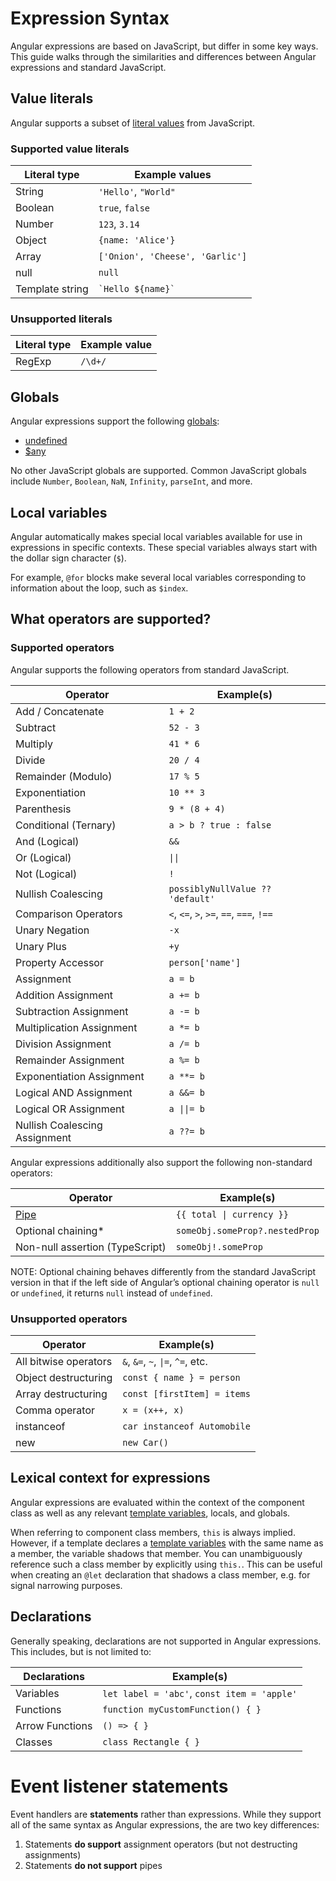 # Expression Syntax

Angular expressions are based on JavaScript, but differ in some key ways. This guide walks through the similarities and differences between Angular expressions and standard JavaScript.

## Value literals

Angular supports a subset of [literal values](https://developer.mozilla.org/en-US/docs/Glossary/Literal) from JavaScript.

### Supported value literals

| Literal type           | Example values                  |
| ---------------------- | ------------------------------- |
| String                 | `'Hello'`, `"World"`            |
| Boolean                | `true`, `false`                 |
| Number                 | `123`, `3.14`                   |
| Object                 | `{name: 'Alice'}`               |
| Array                  | `['Onion', 'Cheese', 'Garlic']` |
| null                   | `null`                          |
| Template string        | `` `Hello ${name}` ``           |

### Unsupported literals

| Literal type           | Example value            |
| ---------------------- | ------------------------ |
| RegExp                 | `/\d+/`                  |

## Globals

Angular expressions support the following [globals](https://developer.mozilla.org/en-US/docs/Glossary/Global_object):

- [undefined](https://developer.mozilla.org/en-US/docs/Web/JavaScript/Reference/Global_Objects/undefined)
- [$any](https://www.typescriptlang.org/docs/handbook/2/everyday-types.html#any)

No other JavaScript globals are supported. Common JavaScript globals include `Number`, `Boolean`, `NaN`, `Infinity`, `parseInt`, and more.

## Local variables

Angular automatically makes special local variables available for use in expressions in specific contexts. These special variables always start with the dollar sign character (`$`).

For example, `@for` blocks make several local variables corresponding to information about the loop, such as `$index`.

## What operators are supported?

### Supported operators

Angular supports the following operators from standard JavaScript.

| Operator                        | Example(s)                               |
| ------------------------------- | ---------------------------------------- |
| Add / Concatenate               | `1 + 2`                                  |
| Subtract                        | `52 - 3`                                 |
| Multiply                        | `41 * 6`                                 |
| Divide                          | `20 / 4`                                 |
| Remainder (Modulo)              | `17 % 5`                                 |
| Exponentiation                  | `10 ** 3`                                |
| Parenthesis                     | `9 * (8 + 4)`                            |
| Conditional (Ternary)           | `a > b ? true : false`                   |
| And (Logical)                   | `&&`                                     |
| Or (Logical)                    | `\|\|`                                   |
| Not (Logical)                   | `!`                                      |
| Nullish Coalescing              | `possiblyNullValue ?? 'default'`         |
| Comparison Operators            | `<`, `<=`, `>`, `>=`, `==`, `===`, `!==` |
| Unary Negation                  | `-x`                                     |
| Unary Plus                      | `+y`                                     |
| Property Accessor               | `person['name']`                         |
| Assignment                      | `a = b`                                  |
| Addition Assignment             | `a += b`                                 |
| Subtraction Assignment          | `a -= b`                                 |
| Multiplication Assignment       | `a *= b`                                 |
| Division Assignment             | `a /= b`                                 |
| Remainder Assignment            | `a %= b`                                 |
| Exponentiation Assignment       | `a **= b`                                |
| Logical AND Assignment          | `a &&= b`                                |
| Logical OR Assignment           | `a \|\|= b`                              |
| Nullish Coalescing Assignment   | `a ??= b`                                |

Angular expressions additionally also support the following non-standard operators:

| Operator                        | Example(s)                     |
| ------------------------------- | ------------------------------ |
| [Pipe](/guide/templates/pipes) | `{{ total \| currency }}`      |
| Optional chaining\*             | `someObj.someProp?.nestedProp` |
| Non-null assertion (TypeScript) | `someObj!.someProp`            |

NOTE: Optional chaining behaves differently from the standard JavaScript version in that if the left side of Angular’s optional chaining operator is `null` or `undefined`, it returns `null` instead of `undefined`.

### Unsupported operators

| Operator              | Example(s)                        |
| --------------------- | --------------------------------- |
| All bitwise operators | `&`, `&=`, `~`, `\|=`, `^=`, etc. |
| Object destructuring  | `const { name } = person`         |
| Array destructuring   | `const [firstItem] = items`       |
| Comma operator        | `x = (x++, x)`                    |
| instanceof            | `car instanceof Automobile`       |
| new                   | `new Car()`                       |

## Lexical context for expressions

Angular expressions are evaluated within the context of the component class as well as any relevant [template variables](/guide/templates/variables), locals, and globals.

When referring to component class members, `this` is always implied. However, if a template declares a [template variables](guide/templates/variables) with the same name as a member, the variable shadows that member. You can unambiguously reference such a class member by explicitly using `this.`. This can be useful when creating an `@let` declaration that shadows a class member, e.g. for signal narrowing purposes.

## Declarations

Generally speaking, declarations are not supported in Angular expressions. This includes, but is not limited to:

| Declarations    | Example(s)                                  |
| --------------- | ------------------------------------------- |
| Variables       | `let label = 'abc'`, `const item = 'apple'` |
| Functions       | `function myCustomFunction() { }`           |
| Arrow Functions | `() => { }`                                 |
| Classes         | `class Rectangle { }`                       |

# Event listener statements

Event handlers are **statements** rather than expressions. While they support all of the same syntax as Angular expressions, the are two key differences:

1. Statements **do support** assignment operators (but not destructing assignments)
1. Statements **do not support** pipes
